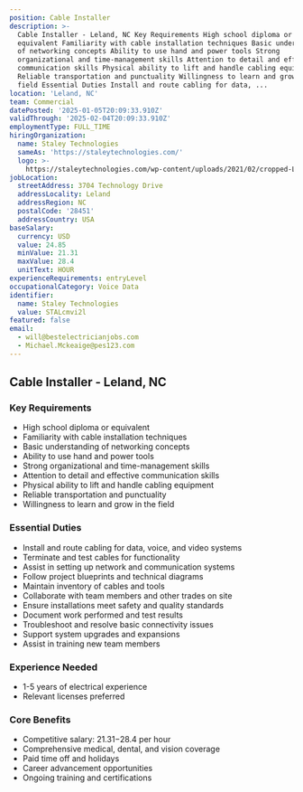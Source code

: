 ```yaml
---
position: Cable Installer
description: >-
  Cable Installer - Leland, NC Key Requirements High school diploma or
  equivalent Familiarity with cable installation techniques Basic understanding
  of networking concepts Ability to use hand and power tools Strong
  organizational and time-management skills Attention to detail and effective
  communication skills Physical ability to lift and handle cabling equipment
  Reliable transportation and punctuality Willingness to learn and grow in the
  field Essential Duties Install and route cabling for data, ...
location: 'Leland, NC'
team: Commercial
datePosted: '2025-01-05T20:09:33.910Z'
validThrough: '2025-02-04T20:09:33.910Z'
employmentType: FULL_TIME
hiringOrganization:
  name: Staley Technologies
  sameAs: 'https://staleytechnologies.com/'
  logo: >-
    https://staleytechnologies.com/wp-content/uploads/2021/02/cropped-Logo_StaleyTechnologies.png
jobLocation:
  streetAddress: 3704 Technology Drive
  addressLocality: Leland
  addressRegion: NC
  postalCode: '28451'
  addressCountry: USA
baseSalary:
  currency: USD
  value: 24.85
  minValue: 21.31
  maxValue: 28.4
  unitText: HOUR
experienceRequirements: entryLevel
occupationalCategory: Voice Data
identifier:
  name: Staley Technologies
  value: STALcmvi2l
featured: false
email:
  - will@bestelectricianjobs.com
  - Michael.Mckeaige@pes123.com
---
```




## Cable Installer - Leland, NC

### Key Requirements
- High school diploma or equivalent
- Familiarity with cable installation techniques
- Basic understanding of networking concepts
- Ability to use hand and power tools
- Strong organizational and time-management skills
- Attention to detail and effective communication skills
- Physical ability to lift and handle cabling equipment
- Reliable transportation and punctuality
- Willingness to learn and grow in the field

### Essential Duties
- Install and route cabling for data, voice, and video systems
- Terminate and test cables for functionality
- Assist in setting up network and communication systems
- Follow project blueprints and technical diagrams
- Maintain inventory of cables and tools
- Collaborate with team members and other trades on site
- Ensure installations meet safety and quality standards
- Document work performed and test results
- Troubleshoot and resolve basic connectivity issues
- Support system upgrades and expansions
- Assist in training new team members

### Experience Needed
- 1-5 years of electrical experience
- Relevant licenses preferred

### Core Benefits
- Competitive salary: $21.31-$28.4 per hour
- Comprehensive medical, dental, and vision coverage
- Paid time off and holidays
- Career advancement opportunities
- Ongoing training and certifications
